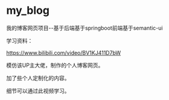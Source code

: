 # my_blog
我的博客网页项目--基于后端基于springboot前端基于semantic-ui



学习资料：

https://www.bilibili.com/video/BV1KJ411D7bW

模仿该UP主大佬，制作的个人博客网页。

加了些个人定制化的内容。

细节可以通过此视频学习。